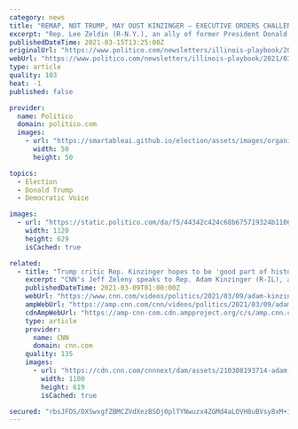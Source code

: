 ```yaml
---
category: news
title: "REMAP, NOT TRUMP, MAY OUST KINZINGER — EXECUTIVE ORDERS CHALLENGED — WHY FOXX FELT ‘TRIGGERED’"
excerpt: "Rep. Lee Zeldin (R-N.Y.), an ally of former President Donald Trump, is one of several Republicans considering a challenge against embattled New York Gov. Andrew Cuomo. Join Playbook co-authors Tara Palmeri and Ryan Lizza for a conversation with Rep."
publishedDateTime: 2021-03-15T13:25:00Z
originalUrl: "https://www.politico.com/newsletters/illinois-playbook/2021/03/15/remap-not-trump-may-oust-kinzinger-executive-orders-challenged-why-foxx-felt-triggered-492108"
webUrl: "https://www.politico.com/newsletters/illinois-playbook/2021/03/15/remap-not-trump-may-oust-kinzinger-executive-orders-challenged-why-foxx-felt-triggered-492108"
type: article
quality: 103
heat: -1
published: false

provider:
  name: Politico
  domain: politico.com
  images:
    - url: "https://smartableai.github.io/election/assets/images/organizations/politico.com-50x50.jpg"
      width: 50
      height: 50

topics:
  - Election
  - Donald Trump
  - Democratic Voice

images:
  - url: "https://static.politico.com/da/f5/44342c424c68b675719324b1106b/politico.jpg"
    width: 1120
    height: 629
    isCached: true

related:
  - title: "Trump critic Rep. Kinzinger hopes to be 'good part of history'"
    excerpt: "CNN's Jeff Zeleny speaks to Rep. Adam Kinzinger (R-IL), an outspoken critic of former President Donald Trump, about some of the backlash he has received since voting to impeach Trump and his political future."
    publishedDateTime: 2021-03-09T01:00:00Z
    webUrl: "https://www.cnn.com/videos/politics/2021/03/09/adam-kinzinger-outspoken-trump-critic-zeleny-pkg-ebof-vpx.cnn"
    ampWebUrl: "https://amp.cnn.com/cnn/videos/politics/2021/03/09/adam-kinzinger-outspoken-trump-critic-zeleny-pkg-ebof-vpx.cnn"
    cdnAmpWebUrl: "https://amp-cnn-com.cdn.ampproject.org/c/s/amp.cnn.com/cnn/videos/politics/2021/03/09/adam-kinzinger-outspoken-trump-critic-zeleny-pkg-ebof-vpx.cnn"
    type: article
    provider:
      name: CNN
      domain: cnn.com
    quality: 135
    images:
      - url: "https://cdn.cnn.com/cnnnext/dam/assets/210308193714-adam-kinzinger-zeleny-dnt-03082021-super-tease.jpg"
        width: 1100
        height: 619
        isCached: true

secured: "rbsJFDS/DXSwxgfZBMCZVdXezBSDj0plTYNwuzx4ZGMd4aLOVH8uBVsy8xM+it/Jjptu4qEO5Xv7weP98cVLIR8RAOHd7F1Ig3oOpZF7rQgGtmiLTJz1VrGah5XFqFpKp5pM3Y1oXJy5amJprhn9jVQdALEi7M7R1NBl2g4pN1D13AzdC5OsCUZKKkW+7Z/AkkRyIEQcBfYoR1aKCQ7gB6Cc1A+ZMmHLX1OC4eB1uMR1Pi0BCc268xk3y3PlOuOY6PomWkGRrswp/SrjzRlk0tfDhweDmyZm/mzm9c0LrLEIfQI1I/b2kCQVKuQ27i3VlYfAfQE+kAuPNTaacMWi1rKbTc2eJEYVicghSZd5Z+o=;D8WDBxKSjVh/Od30WVssXw=="
---
```



